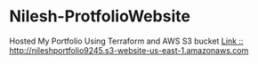 # Nilesh-ProtfolioWebsite
Hosted My Portfolio Using Terraform and AWS S3 bucket
<a href="http://nileshportfolio9245.s3-website-us-east-1.amazonaws.com">Link :: http://nileshportfolio9245.s3-website-us-east-1.amazonaws.com </a>

